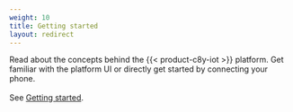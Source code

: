 ```yaml
---
weight: 10
title: Getting started
layout: redirect
---
```


Read about the concepts behind the {{< product-c8y-iot >}} platform. Get familiar with the platform UI or directly get started by connecting your phone.
<br>
<br>
See [Getting started](/sector/getting_started/).